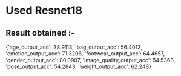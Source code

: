 # Used Resnet18

## Result obtained :-


{'age_output_acc': 38.9113,
 'bag_output_acc': 56.4012,
 'emotion_output_acc': 71.3206,
 'footwear_output_acc': 64.4657,
 'gender_output_acc': 80.0907,
 'image_quality_output_acc': 54.5363,
 'pose_output_acc': 54.2843,
 'weight_output_acc': 62.248}
